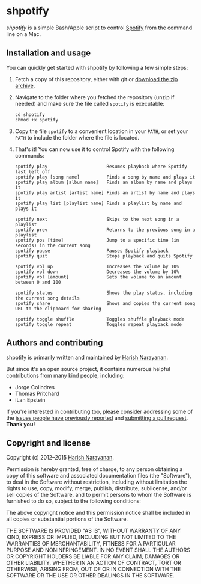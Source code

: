 # shpotify

*shpotify* is a simple Bash/Apple script to control
 [Spotify](https://www.spotify.com) from the command line on a Mac.

## Installation and usage

You can quickly get started with shpotify by following a few simple
steps:

1. Fetch a copy of this repository, either with git or [download the
   zip archive](https://github.com/hnarayanan/shpotify/archive/master.zip).

2. Navigate to the folder where you fetched the repository (unzip if
   needed) and make sure the file called `spotify` is executable:
   ````
   cd shpotify
   chmod +x spotify
   ````

3. Copy the file `spotify` to a convenient location in your `PATH`, or
   set your `PATH` to include the folder where the file is located.

4. That's it! You can now use it to control Spotify with the following
   commands:
   ````
   spotify play                      Resumes playback where Spotify last left off
   spotify play [song name]          Finds a song by name and plays it
   spotify play album [album name]   Finds an album by name and plays it
   spotify play artist [artist name] Finds an artist by name and plays it
   spotify play list [playlist name] Finds a playlist by name and plays it

   spotify next                      Skips to the next song in a playlist
   spotify prev                      Returns to the previous song in a playlist
   spotify pos [time]                Jump to a specific time (in seconds) in the current song
   spotify pause                     Pauses Spotify playback
   spotify quit                      Stops playback and quits Spotify

   spotify vol up                    Increases the volume by 10%
   spotify vol down                  Decreases the volume by 10%
   spotify vol [amount]              Sets the volume to an amount between 0 and 100

   spotify status                    Shows the play status, including the current song details
   spotify share                     Shows and copies the current song URL to the clipboard for sharing

   spotify toggle shuffle            Toggles shuffle playback mode
   spotify toggle repeat             Toggles repeat playback mode
   ````

## Authors and contributing

shpotify is primarily written and maintained by [Harish
Narayanan](https://harishnarayanan.org).

But since it's an open source project, it contains numerous helpful
contributions from many kind people, including:

* Jorge Colindres
* Thomas Pritchard
* iLan Epstein

If you're interested in contributing too, please consider addressing
some of the [issues people have previously
reported](https://github.com/hnarayanan/shpotify/issues) and
[submitting a pull
request](https://help.github.com/articles/using-pull-requests/). **Thank
you!**

## Copyright and license

Copyright (c) 2012–2015 [Harish Narayanan](https://harishnarayanan.org).

Permission is hereby granted, free of charge, to any person obtaining a copy
of this software and associated documentation files (the "Software"), to deal
in the Software without restriction, including without limitation the rights
to use, copy, modify, merge, publish, distribute, sublicense, and/or sell
copies of the Software, and to permit persons to whom the Software is
furnished to do so, subject to the following conditions:

The above copyright notice and this permission notice shall be included in
all copies or substantial portions of the Software.

THE SOFTWARE IS PROVIDED "AS IS", WITHOUT WARRANTY OF ANY KIND, EXPRESS OR
IMPLIED, INCLUDING BUT NOT LIMITED TO THE WARRANTIES OF MERCHANTABILITY,
FITNESS FOR A PARTICULAR PURPOSE AND NONINFRINGEMENT. IN NO EVENT SHALL THE
AUTHORS OR COPYRIGHT HOLDERS BE LIABLE FOR ANY CLAIM, DAMAGES OR OTHER
LIABILITY, WHETHER IN AN ACTION OF CONTRACT, TORT OR OTHERWISE, ARISING FROM,
OUT OF OR IN CONNECTION WITH THE SOFTWARE OR THE USE OR OTHER DEALINGS IN
THE SOFTWARE.
